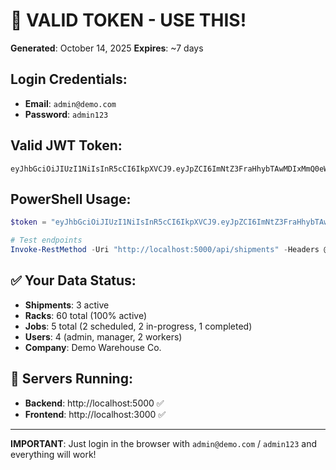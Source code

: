 # 🔑 VALID TOKEN - USE THIS!

**Generated**: October 14, 2025
**Expires**: ~7 days

## Login Credentials:
- **Email**: `admin@demo.com`
- **Password**: `admin123`

## Valid JWT Token:
```
eyJhbGciOiJIUzI1NiIsInR5cCI6IkpXVCJ9.eyJpZCI6ImNtZ3FraHhybTAwMDIxMmQ0eWRqcnpzOXUiLCJlbWFpbCI6ImFkbWluQGRlbW8uY29tIiwicm9sZSI6IkFETUlOIiwiY29tcGFueUlkIjoiY21ncWtoeG5mMDAwMDEyZDQ5Mm16a3hkMyIsImlhdCI6MTc2MDQ1MDQxMCwiZXhwIjoxNzYxMDU1MjEwfQ.eZ7A8GfCrmxSd_h5xYLvzch6yp3MYVT2GfBJG7GKrw0
```

## PowerShell Usage:
```powershell
$token = "eyJhbGciOiJIUzI1NiIsInR5cCI6IkpXVCJ9.eyJpZCI6ImNtZ3FraHhybTAwMDIxMmQ0eWRqcnpzOXUiLCJlbWFpbCI6ImFkbWluQGRlbW8uY29tIiwicm9sZSI6IkFETUlOIiwiY29tcGFueUlkIjoiY21ncWtoeG5mMDAwMDEyZDQ5Mm16a3hkMyIsImlhdCI6MTc2MDQ1MDQxMCwiZXhwIjoxNzYxMDU1MjEwfQ.eZ7A8GfCrmxSd_h5xYLvzch6yp3MYVT2GfBJG7GKrw0"

# Test endpoints
Invoke-RestMethod -Uri "http://localhost:5000/api/shipments" -Headers @{"Authorization"="Bearer $token"} -Method Get
```

## ✅ Your Data Status:
- **Shipments**: 3 active
- **Racks**: 60 total (100% active)
- **Jobs**: 5 total (2 scheduled, 2 in-progress, 1 completed)
- **Users**: 4 (admin, manager, 2 workers)
- **Company**: Demo Warehouse Co.

## 🚀 Servers Running:
- **Backend**: http://localhost:5000 ✅
- **Frontend**: http://localhost:3000 ✅

---

**IMPORTANT**: Just login in the browser with `admin@demo.com` / `admin123` and everything will work!
